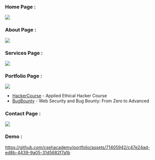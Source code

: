 ### Home Page : 
![](https://www.linkpicture.com/q/home_7.png)

### About Page : 
![](https://www.linkpicture.com/q/about_6.png)

### Services Page : 
![](https://www.linkpicture.com/q/services.png)

### Portfolio Page : 
![](https://www.linkpicture.com/q/portfoliopage.png)
- [HackerCourse] - Applied Ethical Hacker Course
- [BugBounty] - Web Security and Bug Bounty: From Zero to Advanced

### Contact Page : 
![](https://www.linkpicture.com/q/contact_7.png)

   [HackerCourse]: <https://www.udemy.com/course/uygulamali-etik-hacker-olma-kursu/?referralCode=A2C91BDCEC549705CC1E>
   [BugBounty]: <https://www.udemy.com/course/web-security-ve-bug-bounty-sifirdan-ileri-seviyeye/?referralCode=21E95729DA08FF105E4F>
   
### Demo : 
https://github.com/csehacademy/portfolio/assets/71405942/c47e24ad-ed8b-4439-9a05-31d5682f7a1b




